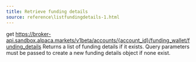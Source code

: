 ```yaml
---
title: Retrieve funding details
source: reference\listfundingdetails-1.html
---
```


get https://broker-api.sandbox.alpaca.markets/v1beta/accounts/{account_id}/funding_wallet/funding_details
Returns a list of funding details if it exists. Query parameters must be passed to create a new funding details object if none exist.

